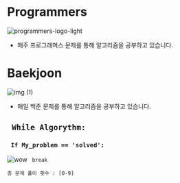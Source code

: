 # Programmers

![programmers-logo-light](https://user-images.githubusercontent.com/75519839/161463333-6070a1aa-e43b-4ec4-90e9-fdfcf27323d7.png)

- 매주 프로그래머스 문제를 통해 알고리즘을 공부하고 있습니다.

# Baekjoon

![img (1)](https://user-images.githubusercontent.com/75519839/161463312-a692b771-03f7-43bc-96c0-840f855ac31a.jpeg)


- 매일 백준 문제를 통해 알고리즘을 공부하고 있습니다.

## <code> While Algorythm: </code>

### <code> If My_problem == 'solved': </code>

![wow](https://user-images.githubusercontent.com/75519839/168439947-97d6dfee-beba-43ae-b4d8-73a01883ca86.gif) <code> break </code>

`총 문제 풀이 횟수 : [0-9]`
